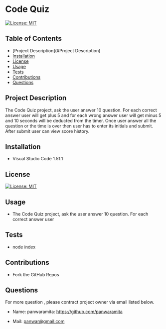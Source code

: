 # Code Quiz
[![License: MIT](https://img.shields.io/badge/License-MIT-yellow.svg)](https://opensource.org/licenses/MIT)
 ## Table of Contents

* [Project Description](#Project Description)
* [Installation](#Installation)
* [License](#License)
* [Usage](#Usage)
* [Tests](#Tests)
* [Contributions](#Contributions)
* [Questions](#Questions)

## Project Description

The Code Quiz project, ask the user answer 10 question. For each correct answer user will get plus 5 and for each wrong answer user will get minus 5 and 10 seconds will be deducted from the timer. Once user answer all the question or the time is over then user has to enter its initials and submit. After submit user can view score history. 

## Installation

- Visual Studio Code 1.51.1 

## License
[![License: MIT](https://img.shields.io/badge/License-MIT-yellow.svg)](https://opensource.org/licenses/MIT)
## Usage

- The Code Quiz project, ask the user answer 10 question. For each correct answer user 
          
## Tests

- node index
          
## Contributions
- Fork the GitHub Repos

## Questions

For more question , please contract project owner via email listed below.

- Name: panwaramita: https://github.com/panwaramita

- Mail: panwar@gmail.com
